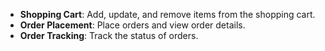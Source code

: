 - **Shopping Cart**: Add, update, and remove items from the shopping cart.
- **Order Placement**: Place orders and view order details.
- **Order Tracking**: Track the status of orders.

